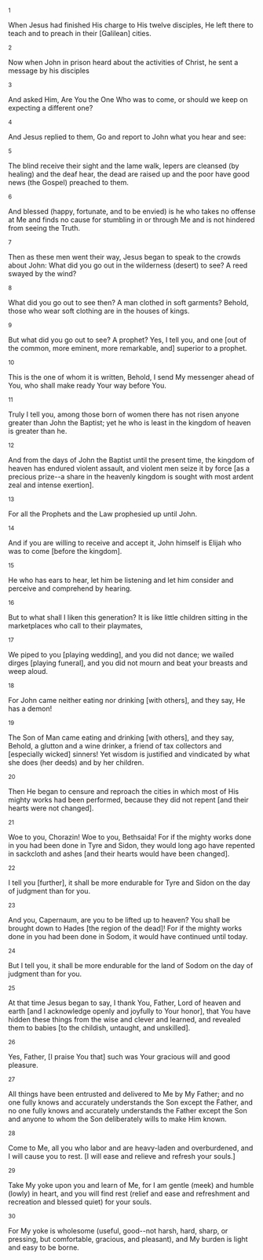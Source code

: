 <sup>1</sup> 

When Jesus had finished His charge to His twelve disciples, He left there to teach and to preach in their [Galilean] cities. 

<sup>2</sup> 

Now when John in prison heard about the activities of Christ, he sent a message by his disciples 

<sup>3</sup> 

And asked Him, Are You the One Who was to come, or should we keep on expecting a different one? 

<sup>4</sup> 

And Jesus replied to them, Go and report to John what you hear and see: 

<sup>5</sup> 

The blind receive their sight and the lame walk, lepers are cleansed (by healing) and the deaf hear, the dead are raised up and the poor have good news (the Gospel) preached to them. 

<sup>6</sup> 

And blessed (happy, fortunate, and to be envied) is he who takes no offense at Me and finds no cause for stumbling in or through Me and is not hindered from seeing the Truth. 

<sup>7</sup> 

Then as these men went their way, Jesus began to speak to the crowds about John: What did you go out in the wilderness (desert) to see? A reed swayed by the wind? 

<sup>8</sup> 

What did you go out to see then? A man clothed in soft garments? Behold, those who wear soft clothing are in the houses of kings. 

<sup>9</sup> 

But what did you go out to see? A prophet? Yes, I tell you, and one [out of the common, more eminent, more remarkable, and] superior to a prophet. 

<sup>10</sup> 

This is the one of whom it is written, Behold, I send My messenger ahead of You, who shall make ready Your way before You. 

<sup>11</sup> 

Truly I tell you, among those born of women there has not risen anyone greater than John the Baptist; yet he who is least in the kingdom of heaven is greater than he. 

<sup>12</sup> 

And from the days of John the Baptist until the present time, the kingdom of heaven has endured violent assault, and violent men seize it by force [as a precious prize--a share in the heavenly kingdom is sought with most ardent zeal and intense exertion]. 

<sup>13</sup> 

For all the Prophets and the Law prophesied up until John. 

<sup>14</sup> 

And if you are willing to receive and accept it, John himself is Elijah who was to come [before the kingdom]. 

<sup>15</sup> 

He who has ears to hear, let him be listening and let him consider and perceive and comprehend by hearing. 

<sup>16</sup> 

But to what shall I liken this generation? It is like little children sitting in the marketplaces who call to their playmates, 

<sup>17</sup> 

We piped to you [playing wedding], and you did not dance; we wailed dirges [playing funeral], and you did not mourn and beat your breasts and weep aloud. 

<sup>18</sup> 

For John came neither eating nor drinking [with others], and they say, He has a demon! 

<sup>19</sup> 

The Son of Man came eating and drinking [with others], and they say, Behold, a glutton and a wine drinker, a friend of tax collectors and [especially wicked] sinners! Yet wisdom is justified and vindicated by what she does (her deeds) and by her children. 

<sup>20</sup> 

Then He began to censure and reproach the cities in which most of His mighty works had been performed, because they did not repent [and their hearts were not changed]. 

<sup>21</sup> 

Woe to you, Chorazin! Woe to you, Bethsaida! For if the mighty works done in you had been done in Tyre and Sidon, they would long ago have repented in sackcloth and ashes [and their hearts would have been changed]. 

<sup>22</sup> 

I tell you [further], it shall be more endurable for Tyre and Sidon on the day of judgment than for you. 

<sup>23</sup> 

And you, Capernaum, are you to be lifted up to heaven? You shall be brought down to Hades [the region of the dead]! For if the mighty works done in you had been done in Sodom, it would have continued until today. 

<sup>24</sup> 

But I tell you, it shall be more endurable for the land of Sodom on the day of judgment than for you. 

<sup>25</sup> 

At that time Jesus began to say, I thank You, Father, Lord of heaven and earth [and I acknowledge openly and joyfully to Your honor], that You have hidden these things from the wise and clever and learned, and revealed them to babies [to the childish, untaught, and unskilled]. 

<sup>26</sup> 

Yes, Father, [I praise You that] such was Your gracious will and good pleasure. 

<sup>27</sup> 

All things have been entrusted and delivered to Me by My Father; and no one fully knows and accurately understands the Son except the Father, and no one fully knows and accurately understands the Father except the Son and anyone to whom the Son deliberately wills to make Him known. 

<sup>28</sup> 

Come to Me, all you who labor and are heavy-laden and overburdened, and I will cause you to rest. [I will ease and relieve and refresh your souls.] 

<sup>29</sup> 

Take My yoke upon you and learn of Me, for I am gentle (meek) and humble (lowly) in heart, and you will find rest (relief and ease and refreshment and recreation and blessed quiet) for your souls. 

<sup>30</sup> 

For My yoke is wholesome (useful, good--not harsh, hard, sharp, or pressing, but comfortable, gracious, and pleasant), and My burden is light and easy to be borne.
